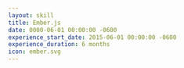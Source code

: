 ```yaml
---
layout: skill
title: Ember.js
date: 0000-06-01 00:00:00 -0600
experience_start_date: 2015-06-01 00:00:00 -0600
experience_duration: 6 months
icon: ember.svg
---
```

